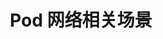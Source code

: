 ---
title: "Pod 网络相关场景"
linkTitle: "Pod 网络相关场景"
weight: 2
type: docs
description: > 
    Kubernetes Pod 网络相关场景
---